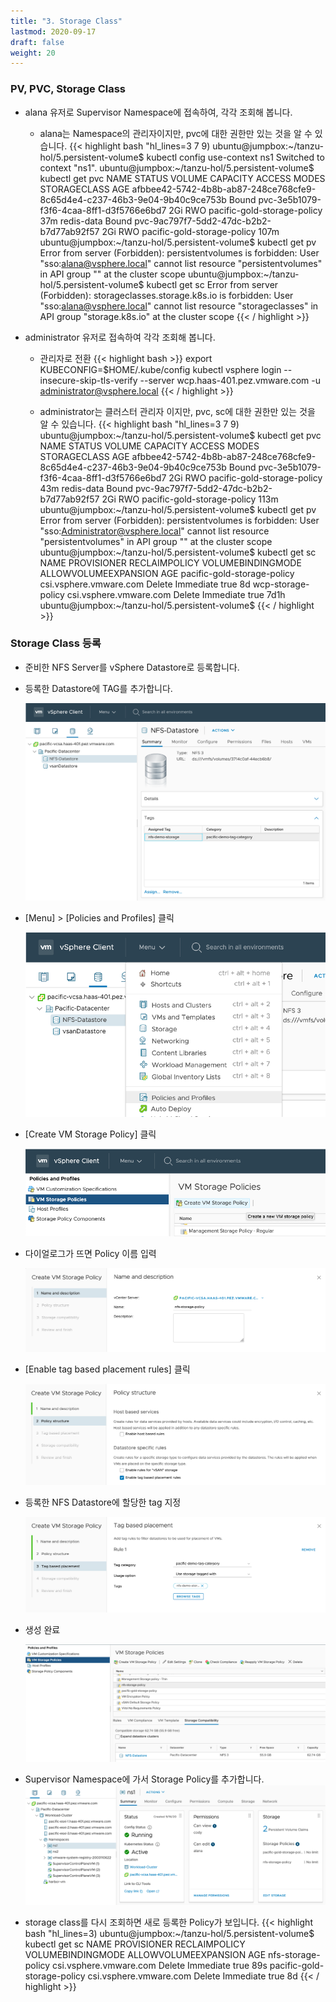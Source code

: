 ```yaml
---
title: "3. Storage Class"
lastmod: 2020-09-17
draft: false
weight: 20
---
```


### PV, PVC, Storage Class
- alana 유저로 Supervisor Namespace에 접속하여, 각각 조회해 봅니다.
  * alana는 Namespace의 관리자이지만, pvc에 대한 권한만 있는 것을 알 수 있습니다.
{{< highlight bash "hl_lines=3 7 9)
ubuntu@jumpbox:~/tanzu-hol/5.persistent-volume$ kubectl config use-context ns1
Switched to context "ns1".
ubuntu@jumpbox:~/tanzu-hol/5.persistent-volume$ kubectl get pvc
NAME                                                                        STATUS   VOLUME                                     CAPACITY   ACCESS MODES   STORAGECLASS                  AGE
afbbee42-5742-4b8b-ab87-248ce768cfe9-8c65d4e4-c237-46b3-9e04-9b40c9ce753b   Bound    pvc-3e5b1079-f3f6-4caa-8ff1-d3f5766e6bd7   2Gi        RWO            pacific-gold-storage-policy   37m
redis-data                                                                  Bound    pvc-9ac797f7-5dd2-47dc-b2b2-b7d77ab92f57   2Gi        RWO            pacific-gold-storage-policy   107m
ubuntu@jumpbox:~/tanzu-hol/5.persistent-volume$ kubectl get pv
Error from server (Forbidden): persistentvolumes is forbidden: User "sso:alana@vsphere.local" cannot list resource "persistentvolumes" in API group "" at the cluster scope
ubuntu@jumpbox:~/tanzu-hol/5.persistent-volume$ kubectl get sc
Error from server (Forbidden): storageclasses.storage.k8s.io is forbidden: User "sso:alana@vsphere.local" cannot list resource "storageclasses" in API group "storage.k8s.io" at the cluster scope
{{< / highlight >}}  

- administrator 유저로 접속하여 각각 조회해 봅니다.
  * 관리자로 전환
{{< highlight bash >}}
export KUBECONFIG=$HOME/.kube/config
kubectl vsphere login --insecure-skip-tls-verify --server wcp.haas-401.pez.vmware.com -u administrator@vsphere.local
{{< / highlight >}}  

  * administrator는 클러스터 관리자 이지만, pvc, sc에 대한 권한만 있는 것을 알 수 있습니다.
{{< highlight bash "hl_lines=3 7 9)
ubuntu@jumpbox:~/tanzu-hol/5.persistent-volume$ kubectl get pvc
NAME                                                                        STATUS   VOLUME                                     CAPACITY   ACCESS MODES   STORAGECLASS                  AGE
afbbee42-5742-4b8b-ab87-248ce768cfe9-8c65d4e4-c237-46b3-9e04-9b40c9ce753b   Bound    pvc-3e5b1079-f3f6-4caa-8ff1-d3f5766e6bd7   2Gi        RWO            pacific-gold-storage-policy   43m
redis-data                                                                  Bound    pvc-9ac797f7-5dd2-47dc-b2b2-b7d77ab92f57   2Gi        RWO            pacific-gold-storage-policy   113m
ubuntu@jumpbox:~/tanzu-hol/5.persistent-volume$ kubectl get pv
Error from server (Forbidden): persistentvolumes is forbidden: User "sso:Administrator@vsphere.local" cannot list resource "persistentvolumes" in API group "" at the cluster scope
ubuntu@jumpbox:~/tanzu-hol/5.persistent-volume$ kubectl get sc
NAME                          PROVISIONER              RECLAIMPOLICY   VOLUMEBINDINGMODE   ALLOWVOLUMEEXPANSION   AGE
pacific-gold-storage-policy   csi.vsphere.vmware.com   Delete          Immediate           true                   8d
wcp-storage-policy            csi.vsphere.vmware.com   Delete          Immediate           true                   7d1h
ubuntu@jumpbox:~/tanzu-hol/5.persistent-volume$
{{< / highlight >}}

### Storage Class 등록
- 준비한 NFS Server를 vSphere Datastore로 등록합니다.

- 등록한 Datastore에 TAG를 추가합니다.

  ![](images/storage-policy-1.png)  

- [Menu] > [Policies and Profiles] 클릭

  ![](images/storage-policy-2.png)  

- [Create VM Storage Policy] 클릭

  ![](images/storage-policy-3.png)  

- 다이얼로그가 뜨면 Policy 이름 입력

  ![](images/storage-policy-4.png)  

- [Enable tag based placement rules] 클릭

  ![](images/storage-policy-5.png)  

- 등록한 NFS Datastore에 할당한 tag 지정

  ![](images/storage-policy-6.png)  

- 생성 완료

  ![](images/storage-policy-7.png)  

- Supervisor Namespace에 가서 Storage Policy를 추가합니다.
  ![](images/storage-policy-8.png)  

- storage class를 다시 조회하면 새로 등록한 Policy가 보입니다.
{{< highlight bash "hl_lines=3)
ubuntu@jumpbox:~/tanzu-hol/5.persistent-volume$ kubectl get sc
NAME                          PROVISIONER              RECLAIMPOLICY   VOLUMEBINDINGMODE   ALLOWVOLUMEEXPANSION   AGE
nfs-storage-policy            csi.vsphere.vmware.com   Delete          Immediate           true                   89s
pacific-gold-storage-policy   csi.vsphere.vmware.com   Delete          Immediate           true                   8d
{{< / highlight >}}